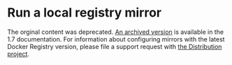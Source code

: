 <!--[metadata]>
+++
title = "Run a local registry mirror"
description = "How to set up and run a local registry mirror"
keywords = ["docker, registry, mirror,  examples"]
[menu.main]
parent = "mn_docker_hub"
weight = 8
+++
<![end-metadata]-->

# Run a local registry mirror

The orginal content was deprecated. [An archived
version](https://docs.docker.com/v1.6/articles/registry_mirror) is available in
the 1.7 documentation. For information about configuring mirrors with the latest
Docker Registry version, please file a support request with [the Distribution
project](https://github.com/docker/distribution/issues). 
